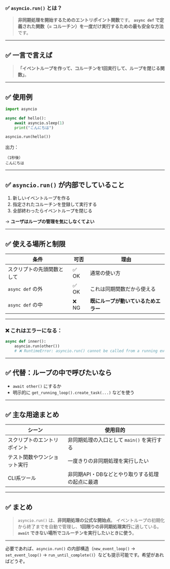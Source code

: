 ### ✅ `asyncio.run()` とは？

> **非同期処理を開始するためのエントリポイント関数**です。
> **`async def` で定義された関数（= コルーチン）を一度だけ実行するための最も安全な方法**です。

---

## ✅ 一言で言えば

> **「イベントループを作って、コルーチンを1回実行して、ループを閉じる関数」**。

---

## ✅ 使用例

```python
import asyncio

async def hello():
    await asyncio.sleep(1)
    print("こんにちは")

asyncio.run(hello())
```

出力：

```
（1秒後）
こんにちは
```

---

## ✅ `asyncio.run()` が内部でしていること

1. 新しいイベントループを作る
2. 指定されたコルーチンを登録して実行する
3. 全部終わったらイベントループを閉じる

→ **ユーザはループの管理を気にしなくてよい**

---

## ✅ 使える場所と制限

| 条件             | 可否   | 理由                   |
| -------------- | ---- | -------------------- |
| スクリプトの先頭関数として  | ✅ OK | 通常の使い方               |
| `async def` の外 | ✅ OK | これは同期関数だから使える        |
| `async def` の中 | ❌ NG | **既にループが動いているためエラー** |

---

### ❌ これはエラーになる：

```python
async def inner():
    asyncio.run(other())  
    # ❌ RuntimeError: asyncio.run() cannot be called from a running event loop
```

---

## ✅ 代替：ループの中で呼びたいなら

* `await other()` にするか
* 明示的に `get_running_loop().create_task(...)` などを使う

---

## ✅ 主な用途まとめ

| シーン            | 使用目的                       |
| -------------- | -------------------------- |
| スクリプトのエントリポイント | 非同期処理の入口として `main()` を実行する |
| テスト関数やワンショット実行 | 一度きりの非同期処理を実行したい           |
| CLI系ツール        | 非同期API・DBなどとやり取りする処理の起点に最適 |

---

## ✅ まとめ

> `asyncio.run()` は、**非同期処理の公式な開始点**。
> イベントループの初期化から終了までを自動で管理し、**1回限りの非同期処理実行**に適している。
> **`await` できない場所でコルーチンを実行したいときに使う**。

---

必要であれば、`asyncio.run()` の内部構造（`new_event_loop()` → `set_event_loop()` → `run_until_complete()`）なども提示可能です。希望があればどうぞ。
